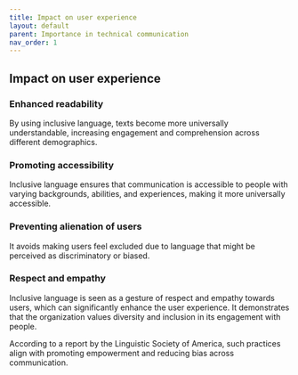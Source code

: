 ```yaml
---
title: Impact on user experience
layout: default
parent: Importance in technical communication
nav_order: 1
---
```

## Impact on user experience

### Enhanced readability

By using inclusive language, texts become more universally understandable, increasing engagement and comprehension across different demographics.

### Promoting accessibility

Inclusive language ensures that communication is accessible to people with varying backgrounds, abilities, and experiences, making it more universally accessible.

### Preventing alienation of users

It avoids making users feel excluded due to language that might be perceived as discriminatory or biased.

### Respect and empathy

Inclusive language is seen as a gesture of respect and empathy towards users, which can significantly enhance the user experience. It demonstrates that the organization values diversity and inclusion in its engagement with people.

According to a report by the Linguistic Society of America, such practices align with promoting empowerment and reducing bias across communication.

